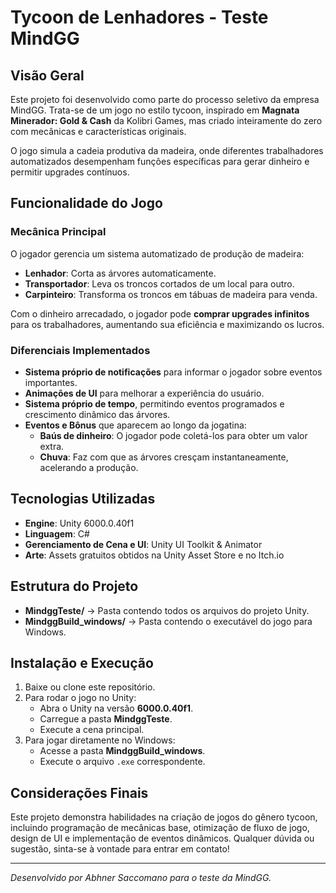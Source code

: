 # Tycoon de Lenhadores - Teste MindGG

## Visão Geral
Este projeto foi desenvolvido como parte do processo seletivo da empresa MindGG. Trata-se de um jogo no estilo tycoon, inspirado em **Magnata Minerador: Gold & Cash** da Kolibri Games, mas criado inteiramente do zero com mecânicas e características originais.

O jogo simula a cadeia produtiva da madeira, onde diferentes trabalhadores automatizados desempenham funções específicas para gerar dinheiro e permitir upgrades contínuos.

## Funcionalidade do Jogo
### Mecânica Principal
O jogador gerencia um sistema automatizado de produção de madeira:
- **Lenhador**: Corta as árvores automaticamente.
- **Transportador**: Leva os troncos cortados de um local para outro.
- **Carpinteiro**: Transforma os troncos em tábuas de madeira para venda.

Com o dinheiro arrecadado, o jogador pode **comprar upgrades infinitos** para os trabalhadores, aumentando sua eficiência e maximizando os lucros.

### Diferenciais Implementados
- **Sistema próprio de notificações** para informar o jogador sobre eventos importantes.
- **Animações de UI** para melhorar a experiência do usuário.
- **Sistema próprio de tempo**, permitindo eventos programados e crescimento dinâmico das árvores.
- **Eventos e Bônus** que aparecem ao longo da jogatina:
  - **Baús de dinheiro**: O jogador pode coletá-los para obter um valor extra.
  - **Chuva**: Faz com que as árvores cresçam instantaneamente, acelerando a produção.

## Tecnologias Utilizadas
- **Engine**: Unity 6000.0.40f1
- **Linguagem**: C#
- **Gerenciamento de Cena e UI**: Unity UI Toolkit & Animator
- **Arte**: Assets gratuitos obtidos na Unity Asset Store e no Itch.io

## Estrutura do Projeto
- **MindggTeste/** → Pasta contendo todos os arquivos do projeto Unity.
- **MindggBuild_windows/** → Pasta contendo o executável do jogo para Windows.

## Instalação e Execução
1. Baixe ou clone este repositório.
2. Para rodar o jogo no Unity:
   - Abra o Unity na versão **6000.0.40f1**.
   - Carregue a pasta **MindggTeste**.
   - Execute a cena principal.
3. Para jogar diretamente no Windows:
   - Acesse a pasta **MindggBuild_windows**.
   - Execute o arquivo `.exe` correspondente.

## Considerações Finais
Este projeto demonstra habilidades na criação de jogos do gênero tycoon, incluindo programação de mecânicas base, otimização de fluxo de jogo, design de UI e implementação de eventos dinâmicos. Qualquer dúvida ou sugestão, sinta-se à vontade para entrar em contato!

---
*Desenvolvido por Abhner Saccomano para o teste da MindGG.*

